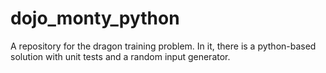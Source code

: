 # dojo_monty_python
A repository for the dragon training problem. In it, there is a python-based solution with unit tests and a random input generator.
